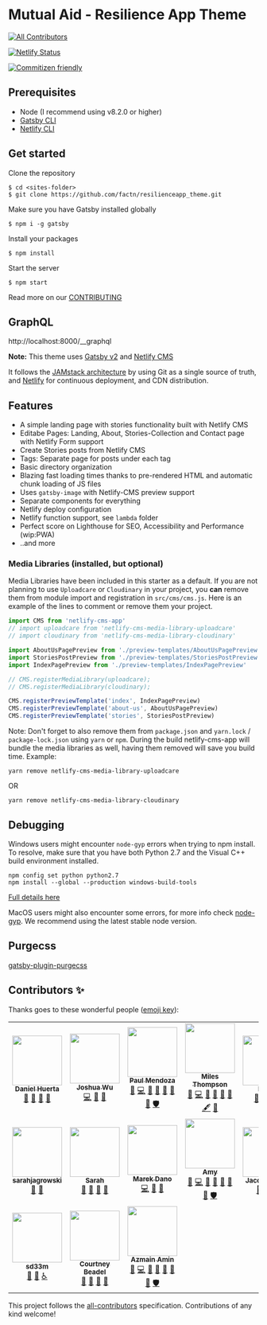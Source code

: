 # Mutual Aid - Resilience App Theme
<!-- ALL-CONTRIBUTORS-BADGE:START - Do not remove or modify this section -->
[![All Contributors](https://img.shields.io/badge/all_contributors-17-orange.svg?style=flat-square)](#contributors-)
<!-- ALL-CONTRIBUTORS-BADGE:END -->

[![Netlify Status](https://api.netlify.com/api/v1/badges/e1d80024-6417-4af4-ad3d-0ee57410366c/deploy-status)](https://app.netlify.com/sites/resilienceapp-theme/deploys)

[![Commitizen friendly](https://img.shields.io/badge/commitizen-friendly-brightgreen.svg)](http://commitizen.github.io/cz-cli/)


## Prerequisites

- Node (I recommend using v8.2.0 or higher)
- [Gatsby CLI](https://www.gatsbyjs.org/docs/)
- [Netlify CLI](https://github.com/netlify/cli)

## Get started

Clone the repository
```
$ cd <sites-folder>
$ git clone https://github.com/factn/resilienceapp_theme.git
```

Make sure you have Gatsby installed globally
```
$ npm i -g gatsby
```

Install your packages
```
$ npm install
```

Start the server
```
$ npm start
```

Read more on our [CONTRIBUTING](https://github.com/factn/resilience-landing-page/blob/master/CONTRIBUTING.md)

## GraphQL

http://localhost:8000/__graphql


**Note:** This theme uses [Gatsby v2](https://www.gatsbyjs.org/stories/2018-09-17-gatsby-v2/) and [Netlify CMS](https://www.netlifycms.org)

It follows the [JAMstack architecture](https://jamstack.org) by using Git as a single source of truth, and [Netlify](https://www.netlify.com) for continuous deployment, and CDN distribution.

## Features

- A simple landing page with stories functionality built with Netlify CMS
- Editabe Pages: Landing, About, Stories-Collection and Contact page with Netlify Form support
- Create Stories posts from Netlify CMS
- Tags: Separate page for posts under each tag
- Basic directory organization
- Blazing fast loading times thanks to pre-rendered HTML and automatic chunk loading of JS files
- Uses `gatsby-image` with Netlify-CMS preview support
- Separate components for everything
- Netlify deploy configuration
- Netlify function support, see `lambda` folder
- Perfect score on Lighthouse for SEO, Accessibility and Performance (wip:PWA)
- ..and more


### Media Libraries (installed, but optional)

Media Libraries have been included in this starter as a default. If you are not planning to use `Uploadcare` or `Cloudinary` in your project, you **can** remove them from module import and registration in `src/cms/cms.js`. Here is an example of the lines to comment or remove them your project.

```javascript
import CMS from 'netlify-cms-app'
// import uploadcare from 'netlify-cms-media-library-uploadcare'
// import cloudinary from 'netlify-cms-media-library-cloudinary'

import AboutUsPagePreview from './preview-templates/AboutUsPagePreview'
import StoriesPostPreview from './preview-templates/StoriesPostPreview'
import IndexPagePreview from './preview-templates/IndexPagePreview'

// CMS.registerMediaLibrary(uploadcare);
// CMS.registerMediaLibrary(cloudinary);

CMS.registerPreviewTemplate('index', IndexPagePreview)
CMS.registerPreviewTemplate('about-us', AboutUsPagePreview)
CMS.registerPreviewTemplate('stories', StoriesPostPreview)
```

Note: Don't forget to also remove them from `package.json` and `yarn.lock` / `package-lock.json` using `yarn` or `npm`. During the build netlify-cms-app will bundle the media libraries as well, having them removed will save you build time.
Example:
```
yarn remove netlify-cms-media-library-uploadcare
```
OR
```
yarn remove netlify-cms-media-library-cloudinary
```

## Debugging

Windows users might encounter `node-gyp` errors when trying to npm install.
To resolve, make sure that you have both Python 2.7 and the Visual C++ build environment installed.

```
npm config set python python2.7
npm install --global --production windows-build-tools
```

[Full details here](https://www.npmjs.com/package/node-gyp 'NPM node-gyp page')

MacOS users might also encounter some errors, for more info check [node-gyp](https://github.com/nodejs/node-gyp). We recommend using the latest stable node version.

## Purgecss

[gatsby-plugin-purgecss](https://www.gatsbyjs.org/packages/gatsby-plugin-purgecss/)

## Contributors ✨

Thanks goes to these wonderful people ([emoji key](https://allcontributors.org/docs/en/emoji-key)):

<!-- ALL-CONTRIBUTORS-LIST:START - Do not remove or modify this section -->
<!-- prettier-ignore-start -->
<!-- markdownlint-disable -->
<table>
  <tr>
    <td align="center"><a href="https://www.linkedin.com/in/daniel-huerta-34868631/"><img src="https://avatars0.githubusercontent.com/u/53913596?v=4" width="100px;" alt=""/><br /><sub><b>Daniel Huerta</b></sub></a><br /><a href="#ideas-DAHuerta" title="Ideas, Planning, & Feedback">🤔</a> <a href="#projectManagement-DAHuerta" title="Project Management">📆</a> <a href="https://github.com/factn/resilience-landing-page/commits?author=DAHuerta" title="Documentation">📖</a> <a href="#question-DAHuerta" title="Answering Questions">💬</a></td>
    <td align="center"><a href="http://joshuawu.me/"><img src="https://avatars2.githubusercontent.com/u/12107969?v=4" width="100px;" alt=""/><br /><sub><b>Joshua Wu</b></sub></a><br /><a href="https://github.com/factn/resilience-landing-page/commits?author=jwu910" title="Code">💻</a> <a href="https://github.com/factn/resilience-landing-page/pulls?q=is%3Apr+reviewed-by%3Ajwu910" title="Reviewed Pull Requests">👀</a> <a href="https://github.com/factn/resilience-landing-page/commits?author=jwu910" title="Documentation">📖</a></td>
    <td align="center"><a href="https://doza.design"><img src="https://avatars2.githubusercontent.com/u/20975817?v=4" width="100px;" alt=""/><br /><sub><b>Paul Mendoza</b></sub></a><br /><a href="https://github.com/factn/resilience-landing-page/issues?q=author%3Aqdozaq" title="Bug reports">🐛</a> <a href="https://github.com/factn/resilience-landing-page/commits?author=qdozaq" title="Code">💻</a> <a href="https://github.com/factn/resilience-landing-page/commits?author=qdozaq" title="Documentation">📖</a> <a href="#ideas-qdozaq" title="Ideas, Planning, & Feedback">🤔</a> <a href="#maintenance-qdozaq" title="Maintenance">🚧</a> <a href="#question-qdozaq" title="Answering Questions">💬</a> <a href="https://github.com/factn/resilience-landing-page/pulls?q=is%3Apr+reviewed-by%3Aqdozaq" title="Reviewed Pull Requests">👀</a> <a href="#security-qdozaq" title="Security">🛡️</a></td>
    <td align="center"><a href="http://goodbright.nz"><img src="https://avatars2.githubusercontent.com/u/166867?v=4" width="100px;" alt=""/><br /><sub><b>Miles Thompson</b></sub></a><br /><a href="#ideas-utunga" title="Ideas, Planning, & Feedback">🤔</a> <a href="https://github.com/factn/resilience-landing-page/commits?author=utunga" title="Code">💻</a> <a href="https://github.com/factn/resilience-landing-page/pulls?q=is%3Apr+reviewed-by%3Autunga" title="Reviewed Pull Requests">👀</a> <a href="#question-utunga" title="Answering Questions">💬</a> <a href="https://github.com/factn/resilience-landing-page/issues?q=author%3Autunga" title="Bug reports">🐛</a> <a href="#business-utunga" title="Business development">💼</a> <a href="#content-utunga" title="Content">🖋</a> <a href="#projectManagement-utunga" title="Project Management">📆</a></td>
    <td align="center"><a href="http://www.linkedin.com/in/lokaren/"><img src="https://avatars3.githubusercontent.com/u/2974103?v=4" width="100px;" alt=""/><br /><sub><b>Karen</b></sub></a><br /><a href="#design-karenkun" title="Design">🎨</a> <a href="#ideas-karenkun" title="Ideas, Planning, & Feedback">🤔</a> <a href="#projectManagement-karenkun" title="Project Management">📆</a> <a href="#question-karenkun" title="Answering Questions">💬</a></td>
    <td align="center"><a href="https://www.linkedin.com/in/tuan-nguyen-067105a6/"><img src="https://avatars3.githubusercontent.com/u/3273671?v=4" width="100px;" alt=""/><br /><sub><b>Tuan Nguyen</b></sub></a><br /><a href="https://github.com/factn/resilience-landing-page/issues?q=author%3Amat10tng" title="Bug reports">🐛</a> <a href="https://github.com/factn/resilience-landing-page/commits?author=mat10tng" title="Code">💻</a> <a href="https://github.com/factn/resilience-landing-page/commits?author=mat10tng" title="Documentation">📖</a> <a href="#ideas-mat10tng" title="Ideas, Planning, & Feedback">🤔</a> <a href="#maintenance-mat10tng" title="Maintenance">🚧</a> <a href="#projectManagement-mat10tng" title="Project Management">📆</a> <a href="#question-mat10tng" title="Answering Questions">💬</a> <a href="https://github.com/factn/resilience-landing-page/pulls?q=is%3Apr+reviewed-by%3Amat10tng" title="Reviewed Pull Requests">👀</a></td>
    <td align="center"><a href="https://github.com/lauramei"><img src="https://avatars2.githubusercontent.com/u/66132139?v=4" width="100px;" alt=""/><br /><sub><b>lauramei</b></sub></a><br /><a href="#ideas-lauramei" title="Ideas, Planning, & Feedback">🤔</a> <a href="#design-lauramei" title="Design">🎨</a> <a href="https://github.com/factn/resilience-landing-page/pulls?q=is%3Apr+reviewed-by%3Alauramei" title="Reviewed Pull Requests">👀</a></td>
  </tr>
  <tr>
    <td align="center"><a href="https://github.com/sarahjagrowski"><img src="https://avatars0.githubusercontent.com/u/63767896?v=4" width="100px;" alt=""/><br /><sub><b>sarahjagrowski</b></sub></a><br /><a href="#design-sarahjagrowski" title="Design">🎨</a> <a href="#ideas-sarahjagrowski" title="Ideas, Planning, & Feedback">🤔</a></td>
    <td align="center"><a href="https://github.com/sarahjoo"><img src="https://avatars1.githubusercontent.com/u/44788265?v=4" width="100px;" alt=""/><br /><sub><b>Sarah</b></sub></a><br /><a href="https://github.com/factn/resilience-landing-page/commits?author=sarahjoo" title="Documentation">📖</a> <a href="#design-sarahjoo" title="Design">🎨</a> <a href="#ideas-sarahjoo" title="Ideas, Planning, & Feedback">🤔</a> <a href="#question-sarahjoo" title="Answering Questions">💬</a></td>
    <td align="center"><a href="http://marekdano.com"><img src="https://avatars1.githubusercontent.com/u/1914165?v=4" width="100px;" alt=""/><br /><sub><b>Marek Dano</b></sub></a><br /><a href="https://github.com/factn/resilience-landing-page/commits?author=marekdano" title="Code">💻</a> <a href="https://github.com/factn/resilience-landing-page/commits?author=marekdano" title="Documentation">📖</a> <a href="https://github.com/factn/resilience-landing-page/issues?q=author%3Amarekdano" title="Bug reports">🐛</a></td>
    <td align="center"><a href="http://amylo.ca"><img src="https://avatars3.githubusercontent.com/u/1828667?v=4" width="100px;" alt=""/><br /><sub><b>Amy</b></sub></a><br /><a href="https://github.com/factn/resilience-landing-page/issues?q=author%3Aamylo" title="Bug reports">🐛</a> <a href="https://github.com/factn/resilience-landing-page/commits?author=amylo" title="Code">💻</a> <a href="https://github.com/factn/resilience-landing-page/commits?author=amylo" title="Documentation">📖</a> <a href="#ideas-amylo" title="Ideas, Planning, & Feedback">🤔</a> <a href="#maintenance-amylo" title="Maintenance">🚧</a> <a href="#question-amylo" title="Answering Questions">💬</a> <a href="https://github.com/factn/resilience-landing-page/pulls?q=is%3Apr+reviewed-by%3Aamylo" title="Reviewed Pull Requests">👀</a> <a href="#security-amylo" title="Security">🛡️</a></td>
    <td align="center"><a href="https://jacob-garlick.com/"><img src="https://avatars1.githubusercontent.com/u/53546048?v=4" width="100px;" alt=""/><br /><sub><b>Jacob Garlick</b></sub></a><br /><a href="https://github.com/factn/resilience-landing-page/issues?q=author%3AJakeG-9191" title="Bug reports">🐛</a> <a href="https://github.com/factn/resilience-landing-page/commits?author=JakeG-9191" title="Tests">⚠️</a> <a href="https://github.com/factn/resilience-landing-page/commits?author=JakeG-9191" title="Documentation">📖</a></td>
    <td align="center"><a href="https://github.com/chasekaylee"><img src="https://avatars2.githubusercontent.com/u/15622492?v=4" width="100px;" alt=""/><br /><sub><b>Chase Lee</b></sub></a><br /><a href="https://github.com/factn/resilience-landing-page/commits?author=chasekaylee" title="Code">💻</a></td>
    <td align="center"><a href="http://yoonah-bae.com"><img src="https://avatars2.githubusercontent.com/u/16281017?v=4" width="100px;" alt=""/><br /><sub><b>Yoonah Bae</b></sub></a><br /><a href="#design-yoonahbae" title="Design">🎨</a> <a href="#ideas-yoonahbae" title="Ideas, Planning, & Feedback">🤔</a></td>
  </tr>
  <tr>
    <td align="center"><a href="https://github.com/sd33m"><img src="https://avatars3.githubusercontent.com/u/15462970?v=4" width="100px;" alt=""/><br /><sub><b>sd33m</b></sub></a><br /><a href="#ideas-sd33m" title="Ideas, Planning, & Feedback">🤔</a> <a href="#question-sd33m" title="Answering Questions">💬</a> <a href="#a11y-sd33m" title="Accessibility">️️️️♿️</a></td>
    <td align="center"><a href="https://dribbble.com/Courtface"><img src="https://avatars3.githubusercontent.com/u/1877927?v=4" width="100px;" alt=""/><br /><sub><b>Courtney Beadel</b></sub></a><br /><a href="#design-courtbee" title="Design">🎨</a> <a href="https://github.com/factn/resilience-landing-page/commits?author=courtbee" title="Documentation">📖</a> <a href="#ideas-courtbee" title="Ideas, Planning, & Feedback">🤔</a> <a href="#question-courtbee" title="Answering Questions">💬</a></td>
    <td align="center"><a href="https://azmainamin.github.io/"><img src="https://avatars1.githubusercontent.com/u/12126548?v=4" width="100px;" alt=""/><br /><sub><b>Azmain Amin</b></sub></a><br /><a href="https://github.com/factn/resilience-landing-page/issues?q=author%3Aazmainamin" title="Bug reports">🐛</a> <a href="https://github.com/factn/resilience-landing-page/commits?author=azmainamin" title="Code">💻</a> <a href="https://github.com/factn/resilience-landing-page/commits?author=azmainamin" title="Documentation">📖</a> <a href="#ideas-azmainamin" title="Ideas, Planning, & Feedback">🤔</a> <a href="#maintenance-azmainamin" title="Maintenance">🚧</a> <a href="#question-azmainamin" title="Answering Questions">💬</a> <a href="https://github.com/factn/resilience-landing-page/pulls?q=is%3Apr+reviewed-by%3Aazmainamin" title="Reviewed Pull Requests">👀</a> <a href="#security-azmainamin" title="Security">🛡️</a></td>
  </tr>
</table>

<!-- markdownlint-enable -->
<!-- prettier-ignore-end -->
<!-- ALL-CONTRIBUTORS-LIST:END -->

This project follows the [all-contributors](https://github.com/all-contributors/all-contributors) specification. Contributions of any kind welcome!
